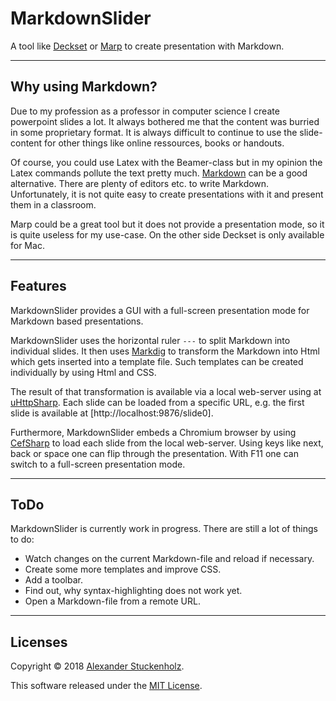 # MarkdownSlider

A tool like [Deckset](https://www.deckset.com/) or [Marp](https://yhatt.github.io/marp/) to create presentation with Markdown.

---
## Why using Markdown?

Due to my profession as a professor in computer science I create powerpoint slides a lot. It always bothered me that 
the content was burried in some proprietary format. It is always difficult to continue to use the slide-content
for other things like online ressources, books or handouts.

Of course, you could use Latex with the Beamer-class but in my opinion the Latex commands pollute 
the text pretty much. [Markdown](https://github.com/adam-p/markdown-here/wiki/Markdown-Cheatsheet) 
can be a good alternative. There are plenty of editors etc. to write Markdown. Unfortunately, it is not quite easy to
create presentations with it and present them in a classroom. 

Marp could be a great tool but it does not provide a presentation mode, so it is quite useless for my use-case.
On the other side Deckset is only available for Mac.

---
## Features

MarkdownSlider provides a GUI with a full-screen presentation mode for Markdown based presentations.

MarkdownSlider uses the horizontal ruler `---` to split Markdown into individual slides. It 
then uses [Markdig](https://github.com/lunet-io/markdig) to transform the Markdown into Html which gets 
inserted into a template file. Such templates can be created individually by using Html and CSS.

The result of that transformation is available via a local web-server using at 
[uHttpSharp](https://github.com/Code-Sharp/uHttpSharp). Each slide can be loaded from a 
specific URL, e.g. the first slide is available at [http://localhost:9876/slide0].

Furthermore, MarkdownSlider embeds a Chromium browser by using [CefSharp](https://github.com/cefsharp/CefSharp) 
to load each slide from the local web-server. Using keys like next, back or space one can flip 
through the presentation. With F11 one can switch to a full-screen presentation mode.

---
## ToDo

MarkdownSlider is currently work in progress. There are still a lot of things to do:
- Watch changes on the current Markdown-file and reload if necessary.
- Create some more templates and improve CSS.
- Add a toolbar.
- Find out, why syntax-highlighting does not work yet.
- Open a Markdown-file from a remote URL.

---
## Licenses

Copyright &copy; 2018 [Alexander Stuckenholz](https://github.com/LosWochos76).

This software released under the [MIT License](https://github.com/LosWochos76/MarkdownSlider/blob/master/LICENSE).